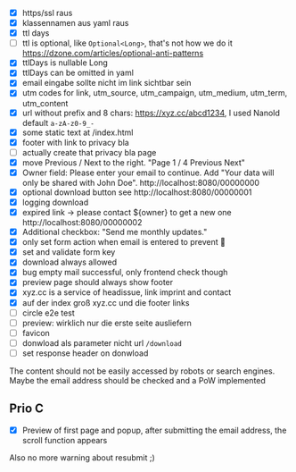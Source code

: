 - [x] https/ssl raus
- [x] klassennamen aus yaml raus
- [x] ttl days
- [ ] ttl is optional, like `Optional<Long>`, that's not how we do it https://dzone.com/articles/optional-anti-patterns
- [x] ttlDays is nullable Long
- [x] ttlDays can be omitted in yaml
- [x] email eingabe sollte nicht im link sichtbar sein
- [X] utm codes for link, utm_source, utm_campaign, utm_medium, utm_term, utm_content
- [x] url without prefix and 8 chars: https://xyz.cc/abcd1234, I used NanoId default `a-zA-z0-9_-`
- [x] some static text at /index.html
- [x] footer with link to privacy bla
- [ ] actually create that privacy bla page
- [x] move Previous / Next to the right. "Page 1 / 4 Previous Next"
- [x] Owner field: Please enter your email to continue. Add "Your data will only be shared with John Doe". http://localhost:8080/00000000 
- [x] optional download button see http://localhost:8080/00000001
- [x] logging download
- [x] expired link -> please contact ${owner} to get a new one http://localhost:8080/00000002
- [x] Additional checkbox: "Send me monthly updates."
- [x] only set form action when email is entered to prevent 🤷
- [x] set and validate form key
- [x] download always allowed
- [x] bug empty mail successful, only frontend check though
- [X] preview page should always show footer
- [x] xyz.cc is a service of headissue, link imprint and contact 
- [x] auf der index groß xyz.cc und die footer links
- [ ] circle e2e test 
- [ ] preview: wirklich nur die erste seite ausliefern
- [ ] favicon
- [ ] donwload als parameter nicht url `/download`
- [ ] set response header on donwload

The content should not be easily accessed by robots or search engines. Maybe the email address should be checked and a PoW implemented

## Prio C
- [x] Preview of first page and popup, after submitting the email address, the scroll function appears

Also no more warning about resubmit ;)
